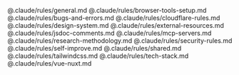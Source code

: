 @.claude/rules/general.md
@.claude/rules/browser-tools-setup.md
@.claude/rules/bugs-and-errors.md
@.claude/rules/cloudflare-rules.md
@.claude/rules/design-system.md
@.claude/rules/external-resources.md
@.claude/rules/jsdoc-comments.md
@.claude/rules/mcp-servers.md
@.claude/rules/research-methodology.md
@.claude/rules/security-rules.md
@.claude/rules/self-improve.md
@.claude/rules/shared.md
@.claude/rules/tailwindcss.md
@.claude/rules/tech-stack.md
@.claude/rules/vue-nuxt.md
